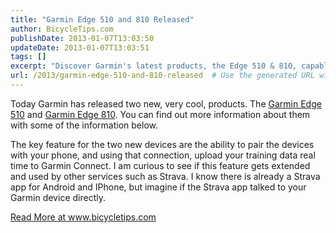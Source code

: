 ```yaml
---
title: "Garmin Edge 510 and 810 Released"
author: BicycleTips.com
publishDate: 2013-01-07T13:03:50
updateDate: 2013-01-07T13:03:51
tags: []
excerpt: "Discover Garmin's latest products, the Edge 510 & 810, capable of real-time training data upload to Garmin Connect. Could Strava integration be next?"
url: /2013/garmin-edge-510-and-810-released  # Use the generated URL with year
---
```

<p style="font: inherit;">Today Garmin has released two new, very cool, products. The&nbsp;<a href="https://cjh.am/UDc0Ec" style="font: inherit;">Garmin Edge 510</a>&nbsp;and&nbsp;<a href="https://cjh.am/UDcwlz" style="font: inherit;">Garmin Edge 810</a>. You can find out more information about them with some of the information below.</p> <p style="font: inherit;">The key feature for the two new devices are the ability to pair the devices with your phone, and using that connection, upload your training data real time to Garmin Connect. I am curious to see if this feature gets extended and used by other services such as Strava. I know there is already a Strava app for Android and IPhone, but imagine if the Strava app talked to your Garmin device directly.</p> <a href="https://www.bicycletips.com/tips/aid/34">Read More at www.bicycletips.com</a>


